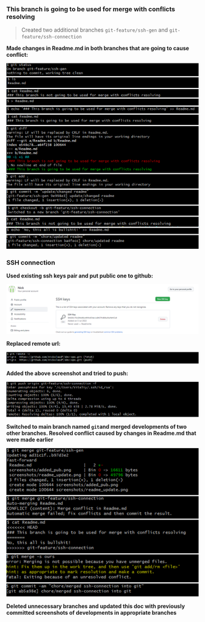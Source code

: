 ### This branch is going to be used for merge with conflicts resolving

> Created two additional branches `git-feature/ssh-gen` and `git-feature/ssh-connection`

**Made changes in Readme.md in both branches that are going to cause conflict:**

![](screenshots/readme_update_1.png)
![](screenshots/readme_update_2.png)
![](screenshots/readme_update_3.png)
![](screenshots/readme_update_4.png)
![](screenshots/readme_update_5.png)
![](screenshots/readme_update_6.png)
![](screenshots/readme_update_7.png)
![](screenshots/readme_update_8.png)
![](screenshots/readme_update_9.png)
![](screenshots/readme_update_10.png)
![](screenshots/readme_update_11.png)
![](screenshots/readme_update_12.png)
![](screenshots/readme_update_14.png)

### SSH connection

**Used existing ssh keys pair and put public one to github:**

![](screenshots/added_pub.png)

**Replaced remote url:**

![](screenshots/replaced_remote.png)

**Added the above screenshot and tried to push:**

![](screenshots/ssh_push.png)

**Switched to main branch named `git`and merged developments of two other branches. 
Resolved conflict caused by changes in Readme.md that were made earlier**

![](screenshots/merging_1.png)
![](screenshots/merging_2.png)
![](screenshots/merging_3.png)
![](screenshots/merging_4.png)
![](screenshots/merging_5.png)

**Deleted unnecessary branches and updated this doc with previously committed
screenshots of developments in appropriate branches**
